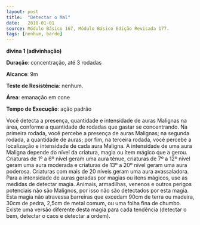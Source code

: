 ```yaml
---
layout: post
title:  "Detectar o Mal"
date:   2018-01-01
source: Módulo Básico 167, Módulo Básico Edição Revisada 177.
tags: [nenhum, bardo]
---
```


**divina 1 (adivinhação)**

**Duração**: concentração, até 3 rodadas

**Alcance**: 9m

**Teste de Resistência**: nenhum.

**Área**: emanação em cone

**Tempo de Execução**: ação padrão

Você detecta a presença, quantidade e intensidade de auras Malignas na área, conforme a quantidade de rodadas que gastar se concentrando. Na primeira rodada, você percebe a presença de auras Malignas; na segunda rodada, a quantidade de auras; por fim, na terceira rodada, você percebe a localização e intensidade de cada aura Maligna.
A intensidade de uma aura Maligna depende do nível da criatura, magia ou item mágico que a gerou. Criaturas de 1º a 6º nível geram uma aura tênue, criaturas de 7º a 12º nível geram uma aura moderada e criaturas de 13º a 20º nível geram uma aura poderosa. Criaturas com mais de 20 níveis geram uma aura avassaladora. Para a intensidade de auras geradas por magias ou itens mágicos, use as medidas de detectar magia.
Animais, armadilhas, venenos e outros perigos potenciais não são Malignos, por isso não são detectados por esta magia.
Esta magia não atravessa barreiras que excedam 90cm de terra ou madeira, 30cm de pedra, 2,5cm de metal comum, ou uma folha fina de chumbo.
Existe uma versão diferente desta magia para cada tendência (detectar o bem, detectar o caos e detectar a ordem).

